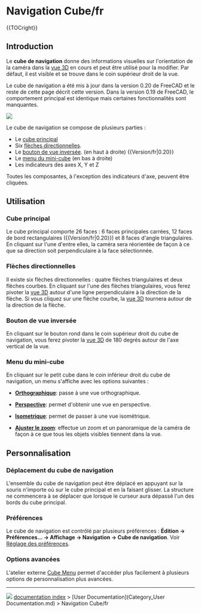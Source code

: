 # Navigation Cube/fr
{{TOCright}}

## Introduction

Le **cube de navigation** donne des informations visuelles sur l\'orientation de la caméra dans la [vue 3D](3D_view/fr.md) en cours et peut être utilisé pour la modifier. Par défaut, il est visible et se trouve dans le coin supérieur droit de la vue.

Le cube de navigation a été mis à jour dans la version 0.20 de FreeCAD et le reste de cette page décrit cette version. Dans la version 0.19 de FreeCAD, le comportement principal est identique mais certaines fonctionnalités sont manquantes.

![](images/Navigation_Cube_Example.png )

Le cube de navigation se compose de plusieurs parties :

-   Le [cube principal](#Cube_principal.md)
-   Six [flèches directionnelles](#Fl.C3.A8ches_directionnelles.md).
-   Le [bouton de vue inversée](#Bouton_de_vue_invers.C3.A9e.md). (en haut à droite) {{Version/fr|0.20}}
-   Le [menu du mini-cube](#Menu_du_mini-cube.md) (en bas à droite)
-   Les indicateurs des axes X, Y et Z

Toutes les composantes, à l\'exception des indicateurs d\'axe, peuvent être cliquées.

## Utilisation

### Cube principal 

Le cube principal comporte 26 faces : 6 faces principales carrées, 12 faces de bord rectangulaires ({{Version/fr|0.20}}) et 8 faces d\'angle triangulaires. En cliquant sur l\'une d\'entre elles, la caméra sera réorientée de façon à ce que sa direction soit perpendiculaire à la face sélectionnée.

### Flèches directionnelles 

Il existe six flèches directionnelles : quatre flèches triangulaires et deux flèches courbes. En cliquant sur l\'une des flèches triangulaires, vous ferez pivoter la [vue 3D](3D_view/fr.md) autour d\'une ligne perpendiculaire à la direction de la flèche. Si vous cliquez sur une flèche courbe, la [vue 3D](3D_view/fr.md) tournera autour de la direction de la flèche.

### Bouton de vue inversée 

En cliquant sur le bouton rond dans le coin supérieur droit du cube de navigation, vous ferez pivoter la [vue 3D](3D_view/fr.md) de 180 degrés autour de l\'axe vertical de la vue.

### Menu du mini-cube 

En cliquant sur le petit cube dans le coin inférieur droit du cube de navigation, un menu s\'affiche avec les options suivantes :

-    **[Orthographique](Std_OrthographicCamera/fr.md)**: passe à une vue orthographique.

-    **[Perspective](Std_PerspectiveCamera/fr.md)**: permet d\'obtenir une vue en perspective.

-    **[Isometrique](Std_ViewIsometric/fr.md)**: permet de passer à une vue isométrique.

-    **[Ajuster le zoom](Std_ViewFitAll/fr.md)**: effectue un zoom et un panoramique de la caméra de façon à ce que tous les objets visibles tiennent dans la vue.

## Personnalisation

### Déplacement du cube de navigation 

L\'ensemble du cube de navigation peut être déplacé en appuyant sur la souris n\'importe où sur le cube principal et en la faisant glisser. La structure ne commencera à se déplacer que lorsque le curseur aura dépassé l\'un des bords du cube principal.

### Préférences

Le cube de navigation est contrôlé par plusieurs préférences : **Édition → Préférences... → Affichage → Navigation → Cube de navigation**. Voir [Réglage des préférences](Preferences_Editor/fr#Navigation.md).

### Options avancées 

L\'atelier externe [Cube Menu](Interface_Customization/fr#Menu_Cube.md) permet d\'accéder plus facilement à plusieurs options de personnalisation plus avancées.



---
![](images/Right_arrow.png) [documentation index](../README.md) > [User Documentation](Category_User Documentation.md) > Navigation Cube/fr
